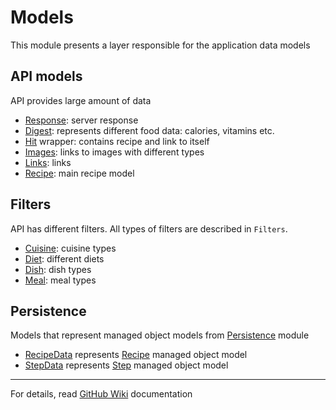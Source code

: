 # Models

This module presents a layer responsible for the application data models

## API models

API provides large amount of data

- [Response](Models/Sources/API/Response.swift): server response
- [Digest](Models/Sources/API/Digest.swift): represents different food data: calories, vitamins etc.
- [Hit](Models/Sources/API/Hit.swift) wrapper: contains recipe and link to itself
- [Images](Models/Sources/API/Images.swift): links to images with different types
- [Links](Models/Sources/API/Links.swift): links
- [Recipe](Models/Sources/API/Recipe.swift): main recipe model

## Filters

API has different filters. All types of filters are described in `Filters`.

- [Cuisine](Models/Sources/Filters/Cuisine.swift): cuisine types
- [Diet](Models/Sources/Filters/Diet.swift): different diets
- [Dish](Models/Sources/Filters/Dish.swift): dish types
- [Meal](Models/Sources/Filters/Meal.swift): meal types

## Persistence

Models that represent managed object models from [Persistence](https://github.com/iCookbook/Persistence) module

- [RecipeData](Models/Sources/Persistence/RecipeData.swift) represents [Recipe](https://github.com/iCookbook/Persistence/blob/master/Persistence/Sources/Models/Recipe%2BCoreDataProperties.swift) managed object model
- [StepData](Models/Sources/Persistence/StepData.swift) represents [Step](https://github.com/iCookbook/Persistence/blob/master/Persistence/Sources/Models/Step%2BCoreDataProperties.swift) managed object model

---

For details, read [GitHub Wiki](https://github.com/iCookbook/Models/wiki) documentation
